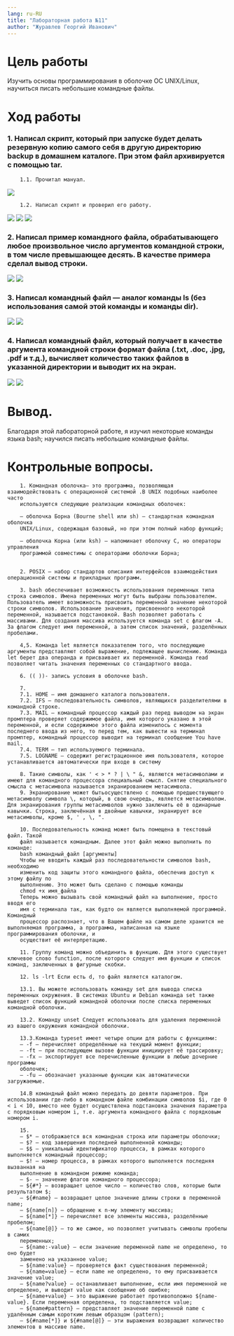 ```yaml
---
lang: ru-RU
title: "Лабораторная работа №11"
author: "Журавлев Георгий Иванович"
---
```


# Цель работы
 Изучить основы программирования в оболочке ОС UNIX/Linux, научиться писать небольшие командные файлы.

# Ход работы

### 1. Написал скрипт, который при запуске будет делать резервную копию самого себя в другую директорию backup в домашнем каталоге. При этом файл архивируется с помощью tar.

        1.1. Прочитал мануал.
![](screens/01.jpg)

        1.2. Написал скрипт и проверил его работу.
![](screens/02.jpg)
![](screens/03.jpg)
![](screens/04.jpg)   

### 2. Написал пример командного файла, обрабатывающего любое произвольное число аргументов командной строки, в том числе превышающее десять. В качестве примера сделал вывод строки.   
![](screens/12.jpg)
![](screens/05.jpg)

### 3. Написал командный файл — аналог команды ls (без использования самой этой команды и команды dir).
![](screens/06.jpg)
![](screens/07.jpg)

### 4. Написал командный файл, который получает в качестве аргумента командной строки формат файла (.txt, .doc, .jpg, .pdf и т.д.), вычисляет количество таких файлов в указанной директории и выводит их на экран.
![](screens/10.jpg)
![](screens/11.jpg)

# Вывод.
Благодаря этой лабораторной работе, я изучил некоторые команды языка bash; научился писать небольшие командные файлы.

# Контрольные вопросы.

        1. Командная оболочка— это программа, позволяющая взаимодействовать с операционной системой .В UNIX подобных наиболее часто
        используются следующие реализации командных оболочек:

        – оболочка Борна (Bourne shell или sh) — стандартная командная оболочка
        UNIX/Linux, содержащая базовый, но при этом полный набор функций;

        – оболочка Корна (или ksh) — напоминает оболочку С, но операторы управления
        программой совместимы с операторами оболочки Борна;


        2. POSIX — набор стандартов описания интерфейсов взаимодействия операционной системы и прикладных программ.

        3. bash обеспечивает возможность использования переменных типа строка символов. Имена переменных могут быть выбраны пользователем. Пользователь имеет возможность присвоить переменной значение некоторой строки символов. Использование значения, присвоенного некоторой переменной, называется подстановкой. Bash позволяет работать с массивами. Для создания массива используется команда set с флагом -A. За флагом следует имя переменной, а затем список значений, разделённых пробелами.

        4,5. Команда let является показателем того, что последующие аргументы представляют собой выражение, подлежащее вычислению. Команда let берет два операнда и присваивает их переменной. Команда read позволяет читать значения переменных со стандартного ввода.

        6. (( ))- запись условия в оболочке bash.

        7.
        7.1. HOME — имя домашнего каталога пользователя.
        7.2. IFS — последовательность символов, являющихся разделителями в командной строке.
        7.3. MAIL — командный процессор каждый раз перед выводом на экран промптера проверяет содержимое файла, имя которого указано в этой переменной, и если содержимое этого файла изменилось с момента последнего ввода из него, то перед тем, как вывести на терминал промптер, командный процессор выводит на терминал сообщение You have mail.
        7.4. TERM — тип используемого терминала.
        7.5. LOGNAME — содержит регистрационное имя пользователя, которое устанавливается автоматически при входе в систему

        8. Такие символы, как ' < > * ? | \ " &, являются метасимволами и имеют для командного процессора специальный смысл. Снятие специального смысла с метасимвола называется экранированием метасимвола.
        9. Экранирование может бытьосуществлено с помощью предшествующего метасимволу символа \, который, в свою очередь, является метасимволом. Для экранирования группы метасимволов нужно заключить её в одинарные кавычки. Строка, заключённая в двойные кавычки, экранирует все метасимволы, кроме $, ' , \, ".

        10. Последовательность команд может быть помещена в текстовый файл. Такой
        файл называется командным. Далее этот файл можно выполнить по команде:
        bash командный_файл [аргументы]
        Чтобы не вводить каждый раз последовательности символов bash, необходимо
        изменить код защиты этого командного файла, обеспечив доступ к этому файлу по
        выполнению. Это может быть сделано с помощью команды
        chmod +x имя_файла
        Теперь можно вызывать свой командный файл на выполнение, просто вводя его
        имя с терминала так, как будто он является выполняемой программой. Командный
        процессор распознает, что в Вашем файле на самом деле хранится не выполняемая программа, а программа, написанная на языке программирования оболочки, и
        осуществит её интерпретацию.

        11. Группу команд можно объединить в функцию. Для этого существует ключевое слово function, после которого следует имя функции и список команд, заключенных в фигурные скобки.

        12. ls -lrt Если есть d, то файл является каталогом.

        13.1. Вы можете использовать команду set для вывода списка переменных окружения. В системах Ubuntu и Debian команда set также выведет список функций командной оболочки после списка переменных командной оболочки.

        13.2. Команду unset Следует использовать для удаления переменной из вашего окружения командной оболочки.

        13.3.Команда typeset имеет четыре опции для работы с функциями:
        – -f — перечисляет определённые на текущий момент функции;
        – -ft — при последующем вызове функции инициирует её трассировку;
        – -fx — экспортирует все перечисленные функции в любые дочерние программы
        оболочек;
        – -fu — обозначает указанные функции как автоматически загружаемые.

        14.В командный файл можно передать до девяти параметров. При использовании где-либо в командном файле комбинации символов $i, где 0 < i < 10, вместо нее будет осуществлена подстановка значения параметра с порядковым номером i, т.е. аргумента командного файла с порядковым номером i.

        15.
        – $* — отображается вся командная строка или параметры оболочки;
        – $? — код завершения последней выполненной команды;
        – $$ — уникальный идентификатор процесса, в рамках которого выполняется командный процессор;
        – $! — номер процесса, в рамках которого выполняется последняя вызванная на
        выполнение в командном режиме команда;
        – $- — значение флагов командного процессора;
        – ${#*} — возвращает целое число — количество слов, которые были результатом $;
        – ${#name} — возвращает целое значение длины строки в переменной name;
        – ${name[n]} — обращение к n-му элементу массива;
        – ${name[*]} — перечисляет все элементы массива, разделённые пробелом;
        – ${name[@]} — то же самое, но позволяет учитывать символы пробелы в самих
        переменных;
        – ${name:-value} — если значение переменной name не определено, то оно будет
        заменено на указанное value;
        – ${name:value} — проверяется факт существования переменной;
        – ${name=value} — если name не определено, то ему присваивается значение value;
        – ${name?value} — останавливает выполнение, если имя переменной не определено, и выводит value как сообщение об ошибке;
        – ${name+value} — это выражение работает противоположно ${name-value}. Если переменная определена, то подставляется value;
        – ${name#pattern} — представляет значение переменной name с удалённым самым коротким левым образцом (pattern);
        – ${#name[*]} и ${#name[@]} — эти выражения возвращают количество элементов в массиве name.
